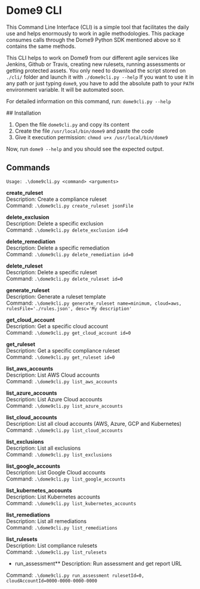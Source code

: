 # Dome9 CLI

This Command Line Interface (CLI) is a simple tool that facilitates the daily use and helps enormously to work in agile methodologies.
This package consumes calls through the Dome9 Python SDK mentioned above so it contains the same methods.

This CLI helps to work on Dome9 from our different agile services like Jenkins, Github or Travis, creating new rulesets, running
assessments or getting protected assets. You only need to download the script stored on `./cli/` folder and launch it with `./dome9cli.py --help`
If you want to use it in any path or just typing `dome9`, you have to add the absolute path to your `PATH` environment variable. It will be
automated soon. 

For detailed information on this command, run:
`dome9cli.py --help`


## Installation

1. Open the file `dome9cli.py` and copy its content
1. Create the file `/usr/local/bin/dome9` and paste the code
1. Give it execution permission: `chmod u+x /usr/local/bin/dome9`

Now, run `dome9 --help` and you should see the expected output.

## Commands


```
Usage: .\dome9cli.py <command> <arguments>

```

**create_ruleset**  
Description: Create a compliance ruleset  
Command: `.\dome9cli.py create_ruleset jsonFile`  


**delete_exclusion**  
Description: Delete a specific exclusion  
Command: `.\dome9cli.py delete_exclusion id=0`  


**delete_remediation**  
Description: Delete a specific remediation  
Command: `.\dome9cli.py delete_remediation id=0`  


**delete_ruleset**  
Description: Delete a specific ruleset  
Command: `.\dome9cli.py delete_ruleset id=0`  


**generate_ruleset**  
Description: Generate a ruleset template  
Command: `.\dome9cli.py generate_ruleset name=minimum, cloud=aws, rulesFile='./rules.json', desc='My description'`  


**get_cloud_account**  
Description: Get a specific cloud account  
Command: `.\dome9cli.py get_cloud_account id=0`  


**get_ruleset**  
Description: Get a specific compliance ruleset  
Command: `.\dome9cli.py get_ruleset id=0`  


**list_aws_accounts**  
Description: List AWS Cloud accounts  
Command: `.\dome9cli.py list_aws_accounts`  


**list_azure_accounts**  
Description: List Azure Cloud accounts  
Command: `.\dome9cli.py list_azure_accounts`  


**list_cloud_accounts**  
Description: List all cloud accounts (AWS, Azure, GCP and Kubernetes)  
Command: `.\dome9cli.py list_cloud_accounts`  


**list_exclusions**  
Description: List all exclusions  
Command: `.\dome9cli.py list_exclusions`  


**list_google_accounts**  
Description: List Google Cloud accounts  
Command: `.\dome9cli.py list_google_accounts`  


**list_kubernetes_accounts**  
Description: List Kubernetes accounts  
Command: `.\dome9cli.py list_kubernetes_accounts`  


**list_remediations**  
Description: List all remediations  
Command: `.\dome9cli.py list_remediations`  


**list_rulesets**  
Description: List compliance rulesets  
Command: `.\dome9cli.py list_rulesets`  


*  run_assessment**
  Description: Run assessment and get report URL
  
Command: `.\dome9cli.py run_assessment rulesetId=0, cloudAccountId=0000-0000-0000-0000`